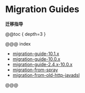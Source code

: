 # Migration Guides
**迁移指导**

@@toc { depth=3 }

@@@ index

* [migration-guide-10.1.x](migration-guide-10.1.x.md)
* [migration-guide-10.0.x](migration-guide-10.0.x.md)
* [migration-guide-2.4.x-10.0.x](migration-guide-2.4.x-10.0.x.md)
* [migration-from-spray](migration-from-spray.md)
* [migration-from-old-http-javadsl](migration-from-old-http-javadsl.md)

@@@
